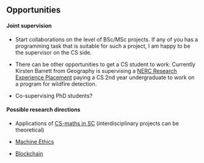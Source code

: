## Opportunities

#### Joint supervision

* Start collaborations on the level of BSc/MSc projects. If any of you has a programming task that is suitable for such a project,
I am happy to be the supervisor on the CS side. 

* There can be other opportunities to get a CS student to work: 
Currently Kirsten Barrett from Geography is supervising a 
[NERC Research Experience Placement](http://www.nerc.ac.uk/funding/available/postgrad/advanced/experience/) 
paying a CS 2nd year undergraduate to work on a program for wildfire detection.

* Co-supervising PhD students?

#### Possible research directions

* Applications of [CS-maths in SC](state-of-the-art.md) (interdisciplinary projects can be theoretical)

* [Machine Ethics](machine-ethics.md)

* [Blockchain](blockchain-smart-contracts.md)
